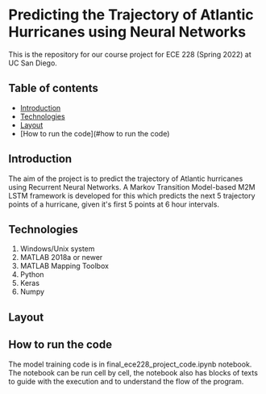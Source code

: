 # Predicting the Trajectory of Atlantic Hurricanes using Neural Networks

This is the repository for our course project for ECE 228 (Spring 2022) at UC San Diego. 


## Table of contents
* [Introduction](#Introduction)
* [Technologies](#technologies)
* [Layout](#layout)
* [How to run the code](#how to run the code)

## Introduction

The aim of the project is to predict the trajectory of Atlantic hurricanes using Recurrent Neural Networks. A Markov Transition Model-based M2M LSTM framework is developed for this which predicts the next 5 trajectory points of a hurricane, given it's first 5 points at 6 hour intervals.

## Technologies

1. Windows/Unix system 
2. MATLAB 2018a or newer
3. MATLAB Mapping Toolbox
4. Python 
5. Keras
6. Numpy

## Layout

## How to run the code

The model training code is in final_ece228_project_code.ipynb notebook. The notebook can be run cell by cell, the notebook also has blocks of texts to guide with the execution and to understand the flow of the program.
